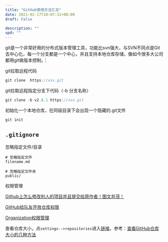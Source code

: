 ```yaml
---
title: "GitHub使用方法汇总"
date: 2021-02-17T18:07:31+08:00
draft: False

description: ""
upd: ""
---
```


git是一个非常好用的分布式版本管理工具，功能比svn强大，与SVN不同点是Git去中心化，每一个分支都是一个中心，并且支持本地仓库存储，像如今很多大公司都用git做版本控制。：


git拉取远程代码

```java
git clone  https://xxx.git
```

git拉取远程指定分支下代码（-b 分支名称）

```java
git clone -b v2.8.1 https://xxx.git
```

初始化一个本地仓库，在同级目录下会出现一个隐藏的.git文件

```csharp
git init
```

## `.gitignore`

忽略指定文件/目录

```
# 忽略指定文件
filename.md

# 忽略指定文件夹
public/
```



权限管理

[Github上怎么修改别人的项目并且提交给原作者！图文并茂！](https://blog.csdn.net/qq_26787115/article/details/52133008)

[GitHub给队友开放仓库权限](https://blog.csdn.net/qq_40306266/article/details/107906817)

[Organization权限管理](https://blog.csdn.net/Q85038427/article/details/115748308)





查看仓库大小，点`settings-->repositories`进入[链接](https://github.com/settings/repositories)。参考：[查看GitHub仓库大小的几种方法](https://blog.csdn.net/weixin_41287260/article/details/101224658)